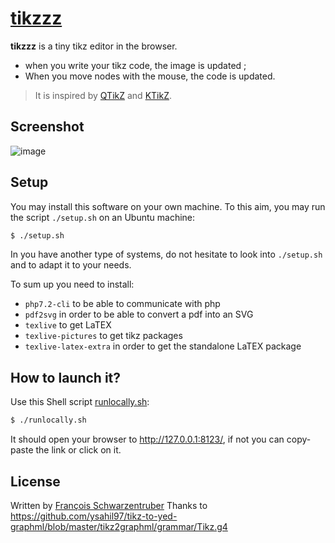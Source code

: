 # [tikzzz](https://github.com/francoisschwarzentruber/tikzzz/)

**tikzzz** is a tiny tikz editor in the browser.
- when you write your tikz code, the image is updated ;
- When you move nodes with the mouse, the code is updated.

> It is inspired by [QTikZ](https://linuxx.info/qtikz/) and [KTikZ](https://userbase.kde.org/KtikZ).

## Screenshot

![image](https://user-images.githubusercontent.com/43071857/204097889-28da69a8-6b9d-416c-9e96-096dbdadaf92.png)


## Setup

You may install this software on your own machine. To this aim, you may run the script `./setup.sh` on an Ubuntu machine:

```bash
$ ./setup.sh
```


In you have another type of systems, do not hesitate to look into `./setup.sh` and to adapt it to your needs.

To sum up you need to install:
- `php7.2-cli` to be able to communicate with php
- `pdf2svg` in order to be able to convert a pdf into an SVG
- `texlive` to get LaTEX
- `texlive-pictures` to get tikz packages
- `texlive-latex-extra` in order to get the standalone LaTEX package


## How to launch it?

Use this Shell script [runlocally.sh](runlocally.sh):
```bash
$ ./runlocally.sh
```
It should open your browser to http://127.0.0.1:8123/, if not you can copy-paste the link or click on it.

## License
Written by [François Schwarzentruber](https://github.com/francoisschwarzentruber/)
Thanks to https://github.com/ysahil97/tikz-to-yed-graphml/blob/master/tikz2graphml/grammar/Tikz.g4

